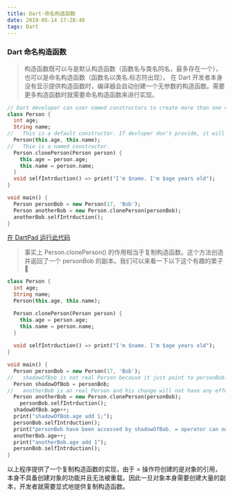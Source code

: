 ```yaml
---
title: Dart-命名构造函数
date: 2019-05-14 17:28:46
tags: Dart
---
```


### Dart 命名构造函数

> 构造函数既可以与是默认构造函数（函数名与类名同名，最多存在一个），也可以是命名构造函数（函数名以类名.标志符出现）。
> 在 Dart 开发者本身没有显示提供构造函数时，编译器会自动创建一个无参数的构造函数。需要更多构造函数时就需要命名构造函数来进行实现。

```dart
// Dart developer can user named constructors to create more than one constructors.
class Person {
  int age;
  String name;
//   This is a default constructor. If devloper don't provide, it will produce one with do nothing.
  Person(this.age, this.name);
//   Thie is a named constructor. 
  Person.clonePerson(Person person) {
    this.age = person.age;
    this.name = person.name;
  }
  void selfIntrduction() => print("I'm $name. I'm $age years old");
}

void main() {
  Person personBob = new Person(17, 'Bob');
  Person anotherBob = new Person.clonePerson(personBob);
  anotherBob.selfIntrduction();
}

```
[在 DartPad 运行此代码]()

> 事实上 Person.clonePerson() 的作用相当于复制构造函数。这个方法创造并返回了一个 personBob 的副本。我们可以来看一下以下这个有趣的栗子🌰

```dart
class Person {
  int age;
  String name;
  Person(this.age, this.name);

  Person.clonePerson(Person person) {
    this.age = person.age;
    this.name = person.name;
  }
  
  void selfIntrduction() => print("I'm $name. I'm $age years old");
}

void main() {
  Person personBob = new Person(17, 'Bob'); 
//   shadowOfBob is not real Person because it just point to personBob.
  Person shadowOfBob = personBob;
//   anotherBob is an real Person and his change will not have any effect on personBob.
  Person anotherBob = new Person.clonePerson(personBob);
	personBob.selfIntrduction();
  shadowOfBob.age++;
  print("shadowOfBob.age add 1;");
  personBob.selfIntrduction();
  print("personBob have been accessed by shadowOfBob. = operator can not create an object. ");
  anotherBob.age++;
  print("anotherBob.age add 1");
  personBob.selfIntrduction();
}

```
以上程序提供了一个复制构造函数的实现，由于 = 操作符创建的是对象的引用，本身不具备创建对象的功能并且无法被重载。因此一旦对象本身需要创建大量的副本，开发者就需要显式地提供复制构造函数。